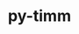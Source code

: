 ---
title: "py-timm"
layout: cache
categories: [package, develop]
meta: {"versions": ["0.9.7"], "compilers": ["apple-clang@=15.0.0", "gcc@=13.2.0"], "oss": ["ubuntu24.04", "ventura"], "platforms": ["darwin", "linux"], "targets": ["aarch64", "x86_64_v3"], "stacks": ["ml-darwin-aarch64-mps", "ml-linux-x86_64-cpu", "ml-linux-x86_64-cuda", "root"], "num_specs": 102, "num_specs_by_stack": {"ml-darwin-aarch64-mps": 34, "root": 102, "ml-linux-x86_64-cuda": 34, "ml-linux-x86_64-cpu": 34}}
spec_details: [{"hash": "yhs2bxhyeeqrm4a54qphuhfbjmsco5gi", "compiler": "apple-clang@=15.0.0", "versions": ["0.9.7"], "os": "ventura", "platform": "darwin", "target": "aarch64", "variants": ["build_system=python_pip"], "stacks": ["ml-darwin-aarch64-mps", "root"], "size": "-", "tarball": "https://binaries.spack.io/develop/build_cache/darwin-ventura-aarch64/apple-clang-15.0.0/py-timm-0.9.7/darwin-ventura-aarch64-apple-clang-15.0.0-py-timm-0.9.7-yhs2bxhyeeqrm4a54qphuhfbjmsco5gi.spack"}, {"hash": "3dwhnmqw3w4dxn4tm4ldcx5azjawty6f", "compiler": "apple-clang@=15.0.0", "versions": ["0.9.7"], "os": "ventura", "platform": "darwin", "target": "aarch64", "variants": ["build_system=python_pip"], "stacks": ["ml-darwin-aarch64-mps", "root"], "size": "-", "tarball": "https://binaries.spack.io/develop/build_cache/darwin-ventura-aarch64/apple-clang-15.0.0/py-timm-0.9.7/darwin-ventura-aarch64-apple-clang-15.0.0-py-timm-0.9.7-3dwhnmqw3w4dxn4tm4ldcx5azjawty6f.spack"}, {"hash": "tb2qosjiciruhiu6tn63njtivh6dw5t2", "compiler": "apple-clang@=15.0.0", "versions": ["0.9.7"], "os": "ventura", "platform": "darwin", "target": "aarch64", "variants": ["build_system=python_pip"], "stacks": ["ml-darwin-aarch64-mps", "root"], "size": "-", "tarball": "https://binaries.spack.io/develop/build_cache/darwin-ventura-aarch64/apple-clang-15.0.0/py-timm-0.9.7/darwin-ventura-aarch64-apple-clang-15.0.0-py-timm-0.9.7-tb2qosjiciruhiu6tn63njtivh6dw5t2.spack"}, {"hash": "ocs2dowcm56gvvimdr33pra2uwhazwdo", "compiler": "apple-clang@=15.0.0", "versions": ["0.9.7"], "os": "ventura", "platform": "darwin", "target": "aarch64", "variants": ["build_system=python_pip"], "stacks": ["ml-darwin-aarch64-mps", "root"], "size": "-", "tarball": "https://binaries.spack.io/develop/build_cache/darwin-ventura-aarch64/apple-clang-15.0.0/py-timm-0.9.7/darwin-ventura-aarch64-apple-clang-15.0.0-py-timm-0.9.7-ocs2dowcm56gvvimdr33pra2uwhazwdo.spack"}, {"hash": "mgwus7mdecxh7zek2ag62vxjqep73k6p", "compiler": "apple-clang@=15.0.0", "versions": ["0.9.7"], "os": "ventura", "platform": "darwin", "target": "aarch64", "variants": ["build_system=python_pip"], "stacks": ["ml-darwin-aarch64-mps", "root"], "size": "-", "tarball": "https://binaries.spack.io/develop/build_cache/darwin-ventura-aarch64/apple-clang-15.0.0/py-timm-0.9.7/darwin-ventura-aarch64-apple-clang-15.0.0-py-timm-0.9.7-mgwus7mdecxh7zek2ag62vxjqep73k6p.spack"}, {"hash": "4yts3ziyvaacpy2yra7cvg7rwh5hpfe6", "compiler": "apple-clang@=15.0.0", "versions": ["0.9.7"], "os": "ventura", "platform": "darwin", "target": "aarch64", "variants": ["build_system=python_pip"], "stacks": ["ml-darwin-aarch64-mps", "root"], "size": "-", "tarball": "https://binaries.spack.io/develop/build_cache/darwin-ventura-aarch64/apple-clang-15.0.0/py-timm-0.9.7/darwin-ventura-aarch64-apple-clang-15.0.0-py-timm-0.9.7-4yts3ziyvaacpy2yra7cvg7rwh5hpfe6.spack"}, {"hash": "pqdmdmniabpomngh2izyyaajtee5uqy4", "compiler": "apple-clang@=15.0.0", "versions": ["0.9.7"], "os": "ventura", "platform": "darwin", "target": "aarch64", "variants": ["build_system=python_pip"], "stacks": ["ml-darwin-aarch64-mps", "root"], "size": "-", "tarball": "https://binaries.spack.io/develop/build_cache/darwin-ventura-aarch64/apple-clang-15.0.0/py-timm-0.9.7/darwin-ventura-aarch64-apple-clang-15.0.0-py-timm-0.9.7-pqdmdmniabpomngh2izyyaajtee5uqy4.spack"}, {"hash": "2iqdyvnjkbnysowxfwcz5kzgtg5umleg", "compiler": "apple-clang@=15.0.0", "versions": ["0.9.7"], "os": "ventura", "platform": "darwin", "target": "aarch64", "variants": ["build_system=python_pip"], "stacks": ["ml-darwin-aarch64-mps", "root"], "size": "-", "tarball": "https://binaries.spack.io/develop/build_cache/darwin-ventura-aarch64/apple-clang-15.0.0/py-timm-0.9.7/darwin-ventura-aarch64-apple-clang-15.0.0-py-timm-0.9.7-2iqdyvnjkbnysowxfwcz5kzgtg5umleg.spack"}, {"hash": "3l76lebeswciyahq2b6mpr4lcruambwp", "compiler": "apple-clang@=15.0.0", "versions": ["0.9.7"], "os": "ventura", "platform": "darwin", "target": "aarch64", "variants": ["build_system=python_pip"], "stacks": ["ml-darwin-aarch64-mps", "root"], "size": "-", "tarball": "https://binaries.spack.io/develop/build_cache/darwin-ventura-aarch64/apple-clang-15.0.0/py-timm-0.9.7/darwin-ventura-aarch64-apple-clang-15.0.0-py-timm-0.9.7-3l76lebeswciyahq2b6mpr4lcruambwp.spack"}, {"hash": "rntvshm2p6bnzdxfyjjertgxe4f7at23", "compiler": "apple-clang@=15.0.0", "versions": ["0.9.7"], "os": "ventura", "platform": "darwin", "target": "aarch64", "variants": ["build_system=python_pip"], "stacks": ["ml-darwin-aarch64-mps", "root"], "size": "-", "tarball": "https://binaries.spack.io/develop/build_cache/darwin-ventura-aarch64/apple-clang-15.0.0/py-timm-0.9.7/darwin-ventura-aarch64-apple-clang-15.0.0-py-timm-0.9.7-rntvshm2p6bnzdxfyjjertgxe4f7at23.spack"}, {"hash": "xfxmul5m2f6u6qw3nupwzqvfbmvki3sq", "compiler": "apple-clang@=15.0.0", "versions": ["0.9.7"], "os": "ventura", "platform": "darwin", "target": "aarch64", "variants": ["build_system=python_pip"], "stacks": ["ml-darwin-aarch64-mps", "root"], "size": "-", "tarball": "https://binaries.spack.io/develop/build_cache/darwin-ventura-aarch64/apple-clang-15.0.0/py-timm-0.9.7/darwin-ventura-aarch64-apple-clang-15.0.0-py-timm-0.9.7-xfxmul5m2f6u6qw3nupwzqvfbmvki3sq.spack"}, {"hash": "m3sapqb67n5pvvhvypqu7d37cwh2uyyb", "compiler": "apple-clang@=15.0.0", "versions": ["0.9.7"], "os": "ventura", "platform": "darwin", "target": "aarch64", "variants": ["build_system=python_pip"], "stacks": ["ml-darwin-aarch64-mps", "root"], "size": "-", "tarball": "https://binaries.spack.io/develop/build_cache/darwin-ventura-aarch64/apple-clang-15.0.0/py-timm-0.9.7/darwin-ventura-aarch64-apple-clang-15.0.0-py-timm-0.9.7-m3sapqb67n5pvvhvypqu7d37cwh2uyyb.spack"}, {"hash": "g2g4mlqth6fq52roy5akw5dhysahf7lv", "compiler": "apple-clang@=15.0.0", "versions": ["0.9.7"], "os": "ventura", "platform": "darwin", "target": "aarch64", "variants": ["build_system=python_pip"], "stacks": ["ml-darwin-aarch64-mps", "root"], "size": "-", "tarball": "https://binaries.spack.io/develop/build_cache/darwin-ventura-aarch64/apple-clang-15.0.0/py-timm-0.9.7/darwin-ventura-aarch64-apple-clang-15.0.0-py-timm-0.9.7-g2g4mlqth6fq52roy5akw5dhysahf7lv.spack"}, {"hash": "unyatkahxf7hiq2oeolk4iqme5owjh7d", "compiler": "apple-clang@=15.0.0", "versions": ["0.9.7"], "os": "ventura", "platform": "darwin", "target": "aarch64", "variants": ["build_system=python_pip"], "stacks": ["ml-darwin-aarch64-mps", "root"], "size": "-", "tarball": "https://binaries.spack.io/develop/build_cache/darwin-ventura-aarch64/apple-clang-15.0.0/py-timm-0.9.7/darwin-ventura-aarch64-apple-clang-15.0.0-py-timm-0.9.7-unyatkahxf7hiq2oeolk4iqme5owjh7d.spack"}, {"hash": "mjkvhtmvvawq4b6vh7uxfprryig3gfoh", "compiler": "apple-clang@=15.0.0", "versions": ["0.9.7"], "os": "ventura", "platform": "darwin", "target": "aarch64", "variants": ["build_system=python_pip"], "stacks": ["ml-darwin-aarch64-mps", "root"], "size": "-", "tarball": "https://binaries.spack.io/develop/build_cache/darwin-ventura-aarch64/apple-clang-15.0.0/py-timm-0.9.7/darwin-ventura-aarch64-apple-clang-15.0.0-py-timm-0.9.7-mjkvhtmvvawq4b6vh7uxfprryig3gfoh.spack"}, {"hash": "xlkv57osrt3snxpujxr4z6snnmmfh66v", "compiler": "apple-clang@=15.0.0", "versions": ["0.9.7"], "os": "ventura", "platform": "darwin", "target": "aarch64", "variants": ["build_system=python_pip"], "stacks": ["ml-darwin-aarch64-mps", "root"], "size": "-", "tarball": "https://binaries.spack.io/develop/build_cache/darwin-ventura-aarch64/apple-clang-15.0.0/py-timm-0.9.7/darwin-ventura-aarch64-apple-clang-15.0.0-py-timm-0.9.7-xlkv57osrt3snxpujxr4z6snnmmfh66v.spack"}, {"hash": "rxkr3fx3bvjmtafx4f7kl77b75gmxlm7", "compiler": "apple-clang@=15.0.0", "versions": ["0.9.7"], "os": "ventura", "platform": "darwin", "target": "aarch64", "variants": ["build_system=python_pip"], "stacks": ["ml-darwin-aarch64-mps", "root"], "size": "-", "tarball": "https://binaries.spack.io/develop/build_cache/darwin-ventura-aarch64/apple-clang-15.0.0/py-timm-0.9.7/darwin-ventura-aarch64-apple-clang-15.0.0-py-timm-0.9.7-rxkr3fx3bvjmtafx4f7kl77b75gmxlm7.spack"}, {"hash": "nscknnsujqpfxu2tnzkt7nj553lheacd", "compiler": "apple-clang@=15.0.0", "versions": ["0.9.7"], "os": "ventura", "platform": "darwin", "target": "aarch64", "variants": ["build_system=python_pip"], "stacks": ["ml-darwin-aarch64-mps", "root"], "size": "-", "tarball": "https://binaries.spack.io/develop/build_cache/darwin-ventura-aarch64/apple-clang-15.0.0/py-timm-0.9.7/darwin-ventura-aarch64-apple-clang-15.0.0-py-timm-0.9.7-nscknnsujqpfxu2tnzkt7nj553lheacd.spack"}, {"hash": "6bfw4xfagpurf4utslrf5x7guf6a3zmk", "compiler": "apple-clang@=15.0.0", "versions": ["0.9.7"], "os": "ventura", "platform": "darwin", "target": "aarch64", "variants": ["build_system=python_pip"], "stacks": ["ml-darwin-aarch64-mps", "root"], "size": "-", "tarball": "https://binaries.spack.io/develop/build_cache/darwin-ventura-aarch64/apple-clang-15.0.0/py-timm-0.9.7/darwin-ventura-aarch64-apple-clang-15.0.0-py-timm-0.9.7-6bfw4xfagpurf4utslrf5x7guf6a3zmk.spack"}, {"hash": "cigqw7s5ppze6cs4p3vep6rz5w5lb7rp", "compiler": "apple-clang@=15.0.0", "versions": ["0.9.7"], "os": "ventura", "platform": "darwin", "target": "aarch64", "variants": ["build_system=python_pip"], "stacks": ["ml-darwin-aarch64-mps", "root"], "size": "-", "tarball": "https://binaries.spack.io/develop/build_cache/darwin-ventura-aarch64/apple-clang-15.0.0/py-timm-0.9.7/darwin-ventura-aarch64-apple-clang-15.0.0-py-timm-0.9.7-cigqw7s5ppze6cs4p3vep6rz5w5lb7rp.spack"}, {"hash": "hxnsuydxfyhqpj3tiba2xhxjyxevluen", "compiler": "apple-clang@=15.0.0", "versions": ["0.9.7"], "os": "ventura", "platform": "darwin", "target": "aarch64", "variants": ["build_system=python_pip"], "stacks": ["ml-darwin-aarch64-mps", "root"], "size": "-", "tarball": "https://binaries.spack.io/develop/build_cache/darwin-ventura-aarch64/apple-clang-15.0.0/py-timm-0.9.7/darwin-ventura-aarch64-apple-clang-15.0.0-py-timm-0.9.7-hxnsuydxfyhqpj3tiba2xhxjyxevluen.spack"}, {"hash": "zrcpadhpypjmrepjiwzeejbyrutttpdl", "compiler": "apple-clang@=15.0.0", "versions": ["0.9.7"], "os": "ventura", "platform": "darwin", "target": "aarch64", "variants": ["build_system=python_pip"], "stacks": ["ml-darwin-aarch64-mps", "root"], "size": "-", "tarball": "https://binaries.spack.io/develop/build_cache/darwin-ventura-aarch64/apple-clang-15.0.0/py-timm-0.9.7/darwin-ventura-aarch64-apple-clang-15.0.0-py-timm-0.9.7-zrcpadhpypjmrepjiwzeejbyrutttpdl.spack"}, {"hash": "fpbwqdtzwcyf3jdjajjqqflhq4asgs7y", "compiler": "apple-clang@=15.0.0", "versions": ["0.9.7"], "os": "ventura", "platform": "darwin", "target": "aarch64", "variants": ["build_system=python_pip"], "stacks": ["ml-darwin-aarch64-mps", "root"], "size": "-", "tarball": "https://binaries.spack.io/develop/build_cache/darwin-ventura-aarch64/apple-clang-15.0.0/py-timm-0.9.7/darwin-ventura-aarch64-apple-clang-15.0.0-py-timm-0.9.7-fpbwqdtzwcyf3jdjajjqqflhq4asgs7y.spack"}, {"hash": "pmjti5iijfaaaolmjhbz7yzvle26qt5h", "compiler": "apple-clang@=15.0.0", "versions": ["0.9.7"], "os": "ventura", "platform": "darwin", "target": "aarch64", "variants": ["build_system=python_pip"], "stacks": ["ml-darwin-aarch64-mps", "root"], "size": "-", "tarball": "https://binaries.spack.io/develop/build_cache/darwin-ventura-aarch64/apple-clang-15.0.0/py-timm-0.9.7/darwin-ventura-aarch64-apple-clang-15.0.0-py-timm-0.9.7-pmjti5iijfaaaolmjhbz7yzvle26qt5h.spack"}, {"hash": "dgb6ebjrqf4dheycom3fdm2zzfur7twb", "compiler": "apple-clang@=15.0.0", "versions": ["0.9.7"], "os": "ventura", "platform": "darwin", "target": "aarch64", "variants": ["build_system=python_pip"], "stacks": ["ml-darwin-aarch64-mps", "root"], "size": "-", "tarball": "https://binaries.spack.io/develop/build_cache/darwin-ventura-aarch64/apple-clang-15.0.0/py-timm-0.9.7/darwin-ventura-aarch64-apple-clang-15.0.0-py-timm-0.9.7-dgb6ebjrqf4dheycom3fdm2zzfur7twb.spack"}, {"hash": "oeooswn6v6m4py4cejj2n2s273ewwpfu", "compiler": "apple-clang@=15.0.0", "versions": ["0.9.7"], "os": "ventura", "platform": "darwin", "target": "aarch64", "variants": ["build_system=python_pip"], "stacks": ["ml-darwin-aarch64-mps", "root"], "size": "-", "tarball": "https://binaries.spack.io/develop/build_cache/darwin-ventura-aarch64/apple-clang-15.0.0/py-timm-0.9.7/darwin-ventura-aarch64-apple-clang-15.0.0-py-timm-0.9.7-oeooswn6v6m4py4cejj2n2s273ewwpfu.spack"}, {"hash": "q3j5s36akcv7ed5l637cvif2aotsu35v", "compiler": "apple-clang@=15.0.0", "versions": ["0.9.7"], "os": "ventura", "platform": "darwin", "target": "aarch64", "variants": ["build_system=python_pip"], "stacks": ["ml-darwin-aarch64-mps", "root"], "size": "-", "tarball": "https://binaries.spack.io/develop/build_cache/darwin-ventura-aarch64/apple-clang-15.0.0/py-timm-0.9.7/darwin-ventura-aarch64-apple-clang-15.0.0-py-timm-0.9.7-q3j5s36akcv7ed5l637cvif2aotsu35v.spack"}, {"hash": "6ugpaszw4gu7yghonb64fftkv2vg7lvo", "compiler": "apple-clang@=15.0.0", "versions": ["0.9.7"], "os": "ventura", "platform": "darwin", "target": "aarch64", "variants": ["build_system=python_pip"], "stacks": ["ml-darwin-aarch64-mps", "root"], "size": "-", "tarball": "https://binaries.spack.io/develop/build_cache/darwin-ventura-aarch64/apple-clang-15.0.0/py-timm-0.9.7/darwin-ventura-aarch64-apple-clang-15.0.0-py-timm-0.9.7-6ugpaszw4gu7yghonb64fftkv2vg7lvo.spack"}, {"hash": "lxc5xubcrk3owqmwkgngb3tk75byvw54", "compiler": "apple-clang@=15.0.0", "versions": ["0.9.7"], "os": "ventura", "platform": "darwin", "target": "aarch64", "variants": ["build_system=python_pip"], "stacks": ["ml-darwin-aarch64-mps", "root"], "size": "-", "tarball": "https://binaries.spack.io/develop/build_cache/darwin-ventura-aarch64/apple-clang-15.0.0/py-timm-0.9.7/darwin-ventura-aarch64-apple-clang-15.0.0-py-timm-0.9.7-lxc5xubcrk3owqmwkgngb3tk75byvw54.spack"}, {"hash": "uc6riucime4wlkgeu4pbryrekmi466g4", "compiler": "apple-clang@=15.0.0", "versions": ["0.9.7"], "os": "ventura", "platform": "darwin", "target": "aarch64", "variants": ["build_system=python_pip"], "stacks": ["ml-darwin-aarch64-mps", "root"], "size": "-", "tarball": "https://binaries.spack.io/develop/build_cache/darwin-ventura-aarch64/apple-clang-15.0.0/py-timm-0.9.7/darwin-ventura-aarch64-apple-clang-15.0.0-py-timm-0.9.7-uc6riucime4wlkgeu4pbryrekmi466g4.spack"}, {"hash": "gfvz36abtsjyzbrysgtxeck5eigsa65p", "compiler": "apple-clang@=15.0.0", "versions": ["0.9.7"], "os": "ventura", "platform": "darwin", "target": "aarch64", "variants": ["build_system=python_pip"], "stacks": ["ml-darwin-aarch64-mps", "root"], "size": "-", "tarball": "https://binaries.spack.io/develop/build_cache/darwin-ventura-aarch64/apple-clang-15.0.0/py-timm-0.9.7/darwin-ventura-aarch64-apple-clang-15.0.0-py-timm-0.9.7-gfvz36abtsjyzbrysgtxeck5eigsa65p.spack"}, {"hash": "iwhppcfbxn7zb3kwwcdetjgvjggdd6nm", "compiler": "apple-clang@=15.0.0", "versions": ["0.9.7"], "os": "ventura", "platform": "darwin", "target": "aarch64", "variants": ["build_system=python_pip"], "stacks": ["ml-darwin-aarch64-mps", "root"], "size": "-", "tarball": "https://binaries.spack.io/develop/build_cache/darwin-ventura-aarch64/apple-clang-15.0.0/py-timm-0.9.7/darwin-ventura-aarch64-apple-clang-15.0.0-py-timm-0.9.7-iwhppcfbxn7zb3kwwcdetjgvjggdd6nm.spack"}, {"hash": "gdb75j7tifgcznnkkcslpcubqub37lrf", "compiler": "apple-clang@=15.0.0", "versions": ["0.9.7"], "os": "ventura", "platform": "darwin", "target": "aarch64", "variants": ["build_system=python_pip"], "stacks": ["ml-darwin-aarch64-mps", "root"], "size": "-", "tarball": "https://binaries.spack.io/develop/build_cache/darwin-ventura-aarch64/apple-clang-15.0.0/py-timm-0.9.7/darwin-ventura-aarch64-apple-clang-15.0.0-py-timm-0.9.7-gdb75j7tifgcznnkkcslpcubqub37lrf.spack"}, {"hash": "g7a6nohn3on3sulo3u7omnnwmdvvysm2", "compiler": "apple-clang@=15.0.0", "versions": ["0.9.7"], "os": "ventura", "platform": "darwin", "target": "aarch64", "variants": ["build_system=python_pip"], "stacks": ["ml-darwin-aarch64-mps", "root"], "size": "-", "tarball": "https://binaries.spack.io/develop/build_cache/darwin-ventura-aarch64/apple-clang-15.0.0/py-timm-0.9.7/darwin-ventura-aarch64-apple-clang-15.0.0-py-timm-0.9.7-g7a6nohn3on3sulo3u7omnnwmdvvysm2.spack"}, {"hash": "jav73e47bfvqkx5bp454xuhd5m6vebsj", "compiler": "gcc@=13.2.0", "versions": ["0.9.7"], "os": "ubuntu24.04", "platform": "linux", "target": "x86_64_v3", "variants": ["build_system=python_pip"], "stacks": ["ml-linux-x86_64-cuda", "root"], "size": "-", "tarball": "https://binaries.spack.io/develop/build_cache/linux-ubuntu24.04-x86_64_v3/gcc-13.2.0/py-timm-0.9.7/linux-ubuntu24.04-x86_64_v3-gcc-13.2.0-py-timm-0.9.7-jav73e47bfvqkx5bp454xuhd5m6vebsj.spack"}, {"hash": "hledct43cg3oyojw44bzmigva6vdk4qe", "compiler": "gcc@=13.2.0", "versions": ["0.9.7"], "os": "ubuntu24.04", "platform": "linux", "target": "x86_64_v3", "variants": ["build_system=python_pip"], "stacks": ["ml-linux-x86_64-cuda", "root"], "size": "-", "tarball": "https://binaries.spack.io/develop/build_cache/linux-ubuntu24.04-x86_64_v3/gcc-13.2.0/py-timm-0.9.7/linux-ubuntu24.04-x86_64_v3-gcc-13.2.0-py-timm-0.9.7-hledct43cg3oyojw44bzmigva6vdk4qe.spack"}, {"hash": "afp3glimixpo2hoguxi3z5wmw3ftqxq2", "compiler": "gcc@=13.2.0", "versions": ["0.9.7"], "os": "ubuntu24.04", "platform": "linux", "target": "x86_64_v3", "variants": ["build_system=python_pip"], "stacks": ["ml-linux-x86_64-cuda", "root"], "size": "-", "tarball": "https://binaries.spack.io/develop/build_cache/linux-ubuntu24.04-x86_64_v3/gcc-13.2.0/py-timm-0.9.7/linux-ubuntu24.04-x86_64_v3-gcc-13.2.0-py-timm-0.9.7-afp3glimixpo2hoguxi3z5wmw3ftqxq2.spack"}, {"hash": "telk47lc6234ap2kuinvira6ud4f6cbp", "compiler": "gcc@=13.2.0", "versions": ["0.9.7"], "os": "ubuntu24.04", "platform": "linux", "target": "x86_64_v3", "variants": ["build_system=python_pip"], "stacks": ["ml-linux-x86_64-cuda", "root"], "size": "-", "tarball": "https://binaries.spack.io/develop/build_cache/linux-ubuntu24.04-x86_64_v3/gcc-13.2.0/py-timm-0.9.7/linux-ubuntu24.04-x86_64_v3-gcc-13.2.0-py-timm-0.9.7-telk47lc6234ap2kuinvira6ud4f6cbp.spack"}, {"hash": "hfvyo5tdojpizuw5gzq2dklmvootnnll", "compiler": "gcc@=13.2.0", "versions": ["0.9.7"], "os": "ubuntu24.04", "platform": "linux", "target": "x86_64_v3", "variants": ["build_system=python_pip"], "stacks": ["ml-linux-x86_64-cuda", "root"], "size": "-", "tarball": "https://binaries.spack.io/develop/build_cache/linux-ubuntu24.04-x86_64_v3/gcc-13.2.0/py-timm-0.9.7/linux-ubuntu24.04-x86_64_v3-gcc-13.2.0-py-timm-0.9.7-hfvyo5tdojpizuw5gzq2dklmvootnnll.spack"}, {"hash": "sqm2fiywtctum5kx2h52ivlrhqw4rfei", "compiler": "gcc@=13.2.0", "versions": ["0.9.7"], "os": "ubuntu24.04", "platform": "linux", "target": "x86_64_v3", "variants": ["build_system=python_pip"], "stacks": ["ml-linux-x86_64-cuda", "root"], "size": "-", "tarball": "https://binaries.spack.io/develop/build_cache/linux-ubuntu24.04-x86_64_v3/gcc-13.2.0/py-timm-0.9.7/linux-ubuntu24.04-x86_64_v3-gcc-13.2.0-py-timm-0.9.7-sqm2fiywtctum5kx2h52ivlrhqw4rfei.spack"}, {"hash": "w7hd6i5blw6dfzebrexwzg5jzjq5ilen", "compiler": "gcc@=13.2.0", "versions": ["0.9.7"], "os": "ubuntu24.04", "platform": "linux", "target": "x86_64_v3", "variants": ["build_system=python_pip"], "stacks": ["ml-linux-x86_64-cpu", "root"], "size": "-", "tarball": "https://binaries.spack.io/develop/build_cache/linux-ubuntu24.04-x86_64_v3/gcc-13.2.0/py-timm-0.9.7/linux-ubuntu24.04-x86_64_v3-gcc-13.2.0-py-timm-0.9.7-w7hd6i5blw6dfzebrexwzg5jzjq5ilen.spack"}, {"hash": "nh22b7mbcjqwpseakna4bughlr3b4q4s", "compiler": "gcc@=13.2.0", "versions": ["0.9.7"], "os": "ubuntu24.04", "platform": "linux", "target": "x86_64_v3", "variants": ["build_system=python_pip"], "stacks": ["ml-linux-x86_64-cpu", "root"], "size": "-", "tarball": "https://binaries.spack.io/develop/build_cache/linux-ubuntu24.04-x86_64_v3/gcc-13.2.0/py-timm-0.9.7/linux-ubuntu24.04-x86_64_v3-gcc-13.2.0-py-timm-0.9.7-nh22b7mbcjqwpseakna4bughlr3b4q4s.spack"}, {"hash": "lfwf42fm4smjyndj2ysgrskyknzciowf", "compiler": "gcc@=13.2.0", "versions": ["0.9.7"], "os": "ubuntu24.04", "platform": "linux", "target": "x86_64_v3", "variants": ["build_system=python_pip"], "stacks": ["ml-linux-x86_64-cpu", "root"], "size": "-", "tarball": "https://binaries.spack.io/develop/build_cache/linux-ubuntu24.04-x86_64_v3/gcc-13.2.0/py-timm-0.9.7/linux-ubuntu24.04-x86_64_v3-gcc-13.2.0-py-timm-0.9.7-lfwf42fm4smjyndj2ysgrskyknzciowf.spack"}, {"hash": "bhu6a2z65ibci5a6izf7qfaq6jbqzj32", "compiler": "gcc@=13.2.0", "versions": ["0.9.7"], "os": "ubuntu24.04", "platform": "linux", "target": "x86_64_v3", "variants": ["build_system=python_pip"], "stacks": ["ml-linux-x86_64-cuda", "root"], "size": "-", "tarball": "https://binaries.spack.io/develop/build_cache/linux-ubuntu24.04-x86_64_v3/gcc-13.2.0/py-timm-0.9.7/linux-ubuntu24.04-x86_64_v3-gcc-13.2.0-py-timm-0.9.7-bhu6a2z65ibci5a6izf7qfaq6jbqzj32.spack"}, {"hash": "6uu7lkzizmx2hwupygqlxblpljsnbw4y", "compiler": "gcc@=13.2.0", "versions": ["0.9.7"], "os": "ubuntu24.04", "platform": "linux", "target": "x86_64_v3", "variants": ["build_system=python_pip"], "stacks": ["ml-linux-x86_64-cpu", "root"], "size": "-", "tarball": "https://binaries.spack.io/develop/build_cache/linux-ubuntu24.04-x86_64_v3/gcc-13.2.0/py-timm-0.9.7/linux-ubuntu24.04-x86_64_v3-gcc-13.2.0-py-timm-0.9.7-6uu7lkzizmx2hwupygqlxblpljsnbw4y.spack"}, {"hash": "njiruvrzdn27snbqa5qt5hclaa2ulfho", "compiler": "gcc@=13.2.0", "versions": ["0.9.7"], "os": "ubuntu24.04", "platform": "linux", "target": "x86_64_v3", "variants": ["build_system=python_pip"], "stacks": ["ml-linux-x86_64-cuda", "root"], "size": "-", "tarball": "https://binaries.spack.io/develop/build_cache/linux-ubuntu24.04-x86_64_v3/gcc-13.2.0/py-timm-0.9.7/linux-ubuntu24.04-x86_64_v3-gcc-13.2.0-py-timm-0.9.7-njiruvrzdn27snbqa5qt5hclaa2ulfho.spack"}, {"hash": "sjikz3p6fnftictay4ktoflvbwwqcb7w", "compiler": "gcc@=13.2.0", "versions": ["0.9.7"], "os": "ubuntu24.04", "platform": "linux", "target": "x86_64_v3", "variants": ["build_system=python_pip"], "stacks": ["ml-linux-x86_64-cpu", "root"], "size": "-", "tarball": "https://binaries.spack.io/develop/build_cache/linux-ubuntu24.04-x86_64_v3/gcc-13.2.0/py-timm-0.9.7/linux-ubuntu24.04-x86_64_v3-gcc-13.2.0-py-timm-0.9.7-sjikz3p6fnftictay4ktoflvbwwqcb7w.spack"}, {"hash": "vstkqcyij25ga2sn6pw2lv7igrvarcfl", "compiler": "gcc@=13.2.0", "versions": ["0.9.7"], "os": "ubuntu24.04", "platform": "linux", "target": "x86_64_v3", "variants": ["build_system=python_pip"], "stacks": ["ml-linux-x86_64-cpu", "root"], "size": "-", "tarball": "https://binaries.spack.io/develop/build_cache/linux-ubuntu24.04-x86_64_v3/gcc-13.2.0/py-timm-0.9.7/linux-ubuntu24.04-x86_64_v3-gcc-13.2.0-py-timm-0.9.7-vstkqcyij25ga2sn6pw2lv7igrvarcfl.spack"}, {"hash": "b2ct7d52yvqmflunyao2v7yers6qgz2t", "compiler": "gcc@=13.2.0", "versions": ["0.9.7"], "os": "ubuntu24.04", "platform": "linux", "target": "x86_64_v3", "variants": ["build_system=python_pip"], "stacks": ["ml-linux-x86_64-cuda", "root"], "size": "-", "tarball": "https://binaries.spack.io/develop/build_cache/linux-ubuntu24.04-x86_64_v3/gcc-13.2.0/py-timm-0.9.7/linux-ubuntu24.04-x86_64_v3-gcc-13.2.0-py-timm-0.9.7-b2ct7d52yvqmflunyao2v7yers6qgz2t.spack"}, {"hash": "feh34vbpty7kqsp7jumyz7r4pn35z4oj", "compiler": "gcc@=13.2.0", "versions": ["0.9.7"], "os": "ubuntu24.04", "platform": "linux", "target": "x86_64_v3", "variants": ["build_system=python_pip"], "stacks": ["ml-linux-x86_64-cuda", "root"], "size": "-", "tarball": "https://binaries.spack.io/develop/build_cache/linux-ubuntu24.04-x86_64_v3/gcc-13.2.0/py-timm-0.9.7/linux-ubuntu24.04-x86_64_v3-gcc-13.2.0-py-timm-0.9.7-feh34vbpty7kqsp7jumyz7r4pn35z4oj.spack"}, {"hash": "d45yi65p5dxiemsbafz5flaqifp36dgf", "compiler": "gcc@=13.2.0", "versions": ["0.9.7"], "os": "ubuntu24.04", "platform": "linux", "target": "x86_64_v3", "variants": ["build_system=python_pip"], "stacks": ["ml-linux-x86_64-cuda", "root"], "size": "-", "tarball": "https://binaries.spack.io/develop/build_cache/linux-ubuntu24.04-x86_64_v3/gcc-13.2.0/py-timm-0.9.7/linux-ubuntu24.04-x86_64_v3-gcc-13.2.0-py-timm-0.9.7-d45yi65p5dxiemsbafz5flaqifp36dgf.spack"}, {"hash": "ffdtdbb6p5rniogkj3yv6l36s46ypcb3", "compiler": "gcc@=13.2.0", "versions": ["0.9.7"], "os": "ubuntu24.04", "platform": "linux", "target": "x86_64_v3", "variants": ["build_system=python_pip"], "stacks": ["ml-linux-x86_64-cuda", "root"], "size": "-", "tarball": "https://binaries.spack.io/develop/build_cache/linux-ubuntu24.04-x86_64_v3/gcc-13.2.0/py-timm-0.9.7/linux-ubuntu24.04-x86_64_v3-gcc-13.2.0-py-timm-0.9.7-ffdtdbb6p5rniogkj3yv6l36s46ypcb3.spack"}, {"hash": "lh6chcjvjet767yqflepnldu3kxk553s", "compiler": "gcc@=13.2.0", "versions": ["0.9.7"], "os": "ubuntu24.04", "platform": "linux", "target": "x86_64_v3", "variants": ["build_system=python_pip"], "stacks": ["ml-linux-x86_64-cpu", "root"], "size": "-", "tarball": "https://binaries.spack.io/develop/build_cache/linux-ubuntu24.04-x86_64_v3/gcc-13.2.0/py-timm-0.9.7/linux-ubuntu24.04-x86_64_v3-gcc-13.2.0-py-timm-0.9.7-lh6chcjvjet767yqflepnldu3kxk553s.spack"}, {"hash": "ptrcpjh4d57waozc6egm3v6jkshnlvz4", "compiler": "gcc@=13.2.0", "versions": ["0.9.7"], "os": "ubuntu24.04", "platform": "linux", "target": "x86_64_v3", "variants": ["build_system=python_pip"], "stacks": ["ml-linux-x86_64-cuda", "root"], "size": "-", "tarball": "https://binaries.spack.io/develop/build_cache/linux-ubuntu24.04-x86_64_v3/gcc-13.2.0/py-timm-0.9.7/linux-ubuntu24.04-x86_64_v3-gcc-13.2.0-py-timm-0.9.7-ptrcpjh4d57waozc6egm3v6jkshnlvz4.spack"}, {"hash": "5eg2d6vpdgt6uvjlwy2aftxf6b2voebn", "compiler": "gcc@=13.2.0", "versions": ["0.9.7"], "os": "ubuntu24.04", "platform": "linux", "target": "x86_64_v3", "variants": ["build_system=python_pip"], "stacks": ["ml-linux-x86_64-cpu", "root"], "size": "-", "tarball": "https://binaries.spack.io/develop/build_cache/linux-ubuntu24.04-x86_64_v3/gcc-13.2.0/py-timm-0.9.7/linux-ubuntu24.04-x86_64_v3-gcc-13.2.0-py-timm-0.9.7-5eg2d6vpdgt6uvjlwy2aftxf6b2voebn.spack"}, {"hash": "snj5qoji7dk4nys4m6r75abu3egxmnia", "compiler": "gcc@=13.2.0", "versions": ["0.9.7"], "os": "ubuntu24.04", "platform": "linux", "target": "x86_64_v3", "variants": ["build_system=python_pip"], "stacks": ["ml-linux-x86_64-cpu", "root"], "size": "-", "tarball": "https://binaries.spack.io/develop/build_cache/linux-ubuntu24.04-x86_64_v3/gcc-13.2.0/py-timm-0.9.7/linux-ubuntu24.04-x86_64_v3-gcc-13.2.0-py-timm-0.9.7-snj5qoji7dk4nys4m6r75abu3egxmnia.spack"}, {"hash": "yxwiyuo54ubs6z7b2f63cjjzlied5vh3", "compiler": "gcc@=13.2.0", "versions": ["0.9.7"], "os": "ubuntu24.04", "platform": "linux", "target": "x86_64_v3", "variants": ["build_system=python_pip"], "stacks": ["ml-linux-x86_64-cpu", "root"], "size": "-", "tarball": "https://binaries.spack.io/develop/build_cache/linux-ubuntu24.04-x86_64_v3/gcc-13.2.0/py-timm-0.9.7/linux-ubuntu24.04-x86_64_v3-gcc-13.2.0-py-timm-0.9.7-yxwiyuo54ubs6z7b2f63cjjzlied5vh3.spack"}, {"hash": "yyismp73pxtyd3apwyatrmprugr7tglk", "compiler": "gcc@=13.2.0", "versions": ["0.9.7"], "os": "ubuntu24.04", "platform": "linux", "target": "x86_64_v3", "variants": ["build_system=python_pip"], "stacks": ["ml-linux-x86_64-cpu", "root"], "size": "-", "tarball": "https://binaries.spack.io/develop/build_cache/linux-ubuntu24.04-x86_64_v3/gcc-13.2.0/py-timm-0.9.7/linux-ubuntu24.04-x86_64_v3-gcc-13.2.0-py-timm-0.9.7-yyismp73pxtyd3apwyatrmprugr7tglk.spack"}, {"hash": "jnmn2wcsknpwhng46jda6jj46552qjx4", "compiler": "gcc@=13.2.0", "versions": ["0.9.7"], "os": "ubuntu24.04", "platform": "linux", "target": "x86_64_v3", "variants": ["build_system=python_pip"], "stacks": ["ml-linux-x86_64-cpu", "root"], "size": "-", "tarball": "https://binaries.spack.io/develop/build_cache/linux-ubuntu24.04-x86_64_v3/gcc-13.2.0/py-timm-0.9.7/linux-ubuntu24.04-x86_64_v3-gcc-13.2.0-py-timm-0.9.7-jnmn2wcsknpwhng46jda6jj46552qjx4.spack"}, {"hash": "esdp764us6klm2ntuda6wyllyh65oumi", "compiler": "gcc@=13.2.0", "versions": ["0.9.7"], "os": "ubuntu24.04", "platform": "linux", "target": "x86_64_v3", "variants": ["build_system=python_pip"], "stacks": ["ml-linux-x86_64-cpu", "root"], "size": "-", "tarball": "https://binaries.spack.io/develop/build_cache/linux-ubuntu24.04-x86_64_v3/gcc-13.2.0/py-timm-0.9.7/linux-ubuntu24.04-x86_64_v3-gcc-13.2.0-py-timm-0.9.7-esdp764us6klm2ntuda6wyllyh65oumi.spack"}, {"hash": "ojoqeq6dqk5f3aoj42johjgk5o7i5gzf", "compiler": "gcc@=13.2.0", "versions": ["0.9.7"], "os": "ubuntu24.04", "platform": "linux", "target": "x86_64_v3", "variants": ["build_system=python_pip"], "stacks": ["ml-linux-x86_64-cpu", "root"], "size": "-", "tarball": "https://binaries.spack.io/develop/build_cache/linux-ubuntu24.04-x86_64_v3/gcc-13.2.0/py-timm-0.9.7/linux-ubuntu24.04-x86_64_v3-gcc-13.2.0-py-timm-0.9.7-ojoqeq6dqk5f3aoj42johjgk5o7i5gzf.spack"}, {"hash": "ys75r62l77nl5uhcmccqbihgcwuju4re", "compiler": "gcc@=13.2.0", "versions": ["0.9.7"], "os": "ubuntu24.04", "platform": "linux", "target": "x86_64_v3", "variants": ["build_system=python_pip"], "stacks": ["ml-linux-x86_64-cpu", "root"], "size": "-", "tarball": "https://binaries.spack.io/develop/build_cache/linux-ubuntu24.04-x86_64_v3/gcc-13.2.0/py-timm-0.9.7/linux-ubuntu24.04-x86_64_v3-gcc-13.2.0-py-timm-0.9.7-ys75r62l77nl5uhcmccqbihgcwuju4re.spack"}, {"hash": "qxehluuh225q672xb2ubaylbb5cenjmi", "compiler": "gcc@=13.2.0", "versions": ["0.9.7"], "os": "ubuntu24.04", "platform": "linux", "target": "x86_64_v3", "variants": ["build_system=python_pip"], "stacks": ["ml-linux-x86_64-cuda", "root"], "size": "-", "tarball": "https://binaries.spack.io/develop/build_cache/linux-ubuntu24.04-x86_64_v3/gcc-13.2.0/py-timm-0.9.7/linux-ubuntu24.04-x86_64_v3-gcc-13.2.0-py-timm-0.9.7-qxehluuh225q672xb2ubaylbb5cenjmi.spack"}, {"hash": "eudi4f23f5xminykiq6zj3imis3jfdqx", "compiler": "gcc@=13.2.0", "versions": ["0.9.7"], "os": "ubuntu24.04", "platform": "linux", "target": "x86_64_v3", "variants": ["build_system=python_pip"], "stacks": ["ml-linux-x86_64-cuda", "root"], "size": "-", "tarball": "https://binaries.spack.io/develop/build_cache/linux-ubuntu24.04-x86_64_v3/gcc-13.2.0/py-timm-0.9.7/linux-ubuntu24.04-x86_64_v3-gcc-13.2.0-py-timm-0.9.7-eudi4f23f5xminykiq6zj3imis3jfdqx.spack"}, {"hash": "ywjspon22hnyx7z6r7jdykbdtawd5n7d", "compiler": "gcc@=13.2.0", "versions": ["0.9.7"], "os": "ubuntu24.04", "platform": "linux", "target": "x86_64_v3", "variants": ["build_system=python_pip"], "stacks": ["ml-linux-x86_64-cpu", "root"], "size": "-", "tarball": "https://binaries.spack.io/develop/build_cache/linux-ubuntu24.04-x86_64_v3/gcc-13.2.0/py-timm-0.9.7/linux-ubuntu24.04-x86_64_v3-gcc-13.2.0-py-timm-0.9.7-ywjspon22hnyx7z6r7jdykbdtawd5n7d.spack"}, {"hash": "7ajhwmek6ncjzgxyclup5eamw5kha3bm", "compiler": "gcc@=13.2.0", "versions": ["0.9.7"], "os": "ubuntu24.04", "platform": "linux", "target": "x86_64_v3", "variants": ["build_system=python_pip"], "stacks": ["ml-linux-x86_64-cpu", "root"], "size": "-", "tarball": "https://binaries.spack.io/develop/build_cache/linux-ubuntu24.04-x86_64_v3/gcc-13.2.0/py-timm-0.9.7/linux-ubuntu24.04-x86_64_v3-gcc-13.2.0-py-timm-0.9.7-7ajhwmek6ncjzgxyclup5eamw5kha3bm.spack"}, {"hash": "genpnajl3braef45mlc6u72cfvwvxgyu", "compiler": "gcc@=13.2.0", "versions": ["0.9.7"], "os": "ubuntu24.04", "platform": "linux", "target": "x86_64_v3", "variants": ["build_system=python_pip"], "stacks": ["ml-linux-x86_64-cpu", "root"], "size": "-", "tarball": "https://binaries.spack.io/develop/build_cache/linux-ubuntu24.04-x86_64_v3/gcc-13.2.0/py-timm-0.9.7/linux-ubuntu24.04-x86_64_v3-gcc-13.2.0-py-timm-0.9.7-genpnajl3braef45mlc6u72cfvwvxgyu.spack"}, {"hash": "a66oxrf6ua3ofwd7k7oe4uzt7cquweov", "compiler": "gcc@=13.2.0", "versions": ["0.9.7"], "os": "ubuntu24.04", "platform": "linux", "target": "x86_64_v3", "variants": ["build_system=python_pip"], "stacks": ["ml-linux-x86_64-cuda", "root"], "size": "-", "tarball": "https://binaries.spack.io/develop/build_cache/linux-ubuntu24.04-x86_64_v3/gcc-13.2.0/py-timm-0.9.7/linux-ubuntu24.04-x86_64_v3-gcc-13.2.0-py-timm-0.9.7-a66oxrf6ua3ofwd7k7oe4uzt7cquweov.spack"}, {"hash": "7gxb23oiqmromixnjr3mutxprg3nmyey", "compiler": "gcc@=13.2.0", "versions": ["0.9.7"], "os": "ubuntu24.04", "platform": "linux", "target": "x86_64_v3", "variants": ["build_system=python_pip"], "stacks": ["ml-linux-x86_64-cuda", "root"], "size": "-", "tarball": "https://binaries.spack.io/develop/build_cache/linux-ubuntu24.04-x86_64_v3/gcc-13.2.0/py-timm-0.9.7/linux-ubuntu24.04-x86_64_v3-gcc-13.2.0-py-timm-0.9.7-7gxb23oiqmromixnjr3mutxprg3nmyey.spack"}, {"hash": "b6fdybhn4o3uzplbsg5cvdyljkri6fdl", "compiler": "gcc@=13.2.0", "versions": ["0.9.7"], "os": "ubuntu24.04", "platform": "linux", "target": "x86_64_v3", "variants": ["build_system=python_pip"], "stacks": ["ml-linux-x86_64-cuda", "root"], "size": "-", "tarball": "https://binaries.spack.io/develop/build_cache/linux-ubuntu24.04-x86_64_v3/gcc-13.2.0/py-timm-0.9.7/linux-ubuntu24.04-x86_64_v3-gcc-13.2.0-py-timm-0.9.7-b6fdybhn4o3uzplbsg5cvdyljkri6fdl.spack"}, {"hash": "o5htchuezm2sg3btjs3hprqrmec3h7yn", "compiler": "gcc@=13.2.0", "versions": ["0.9.7"], "os": "ubuntu24.04", "platform": "linux", "target": "x86_64_v3", "variants": ["build_system=python_pip"], "stacks": ["ml-linux-x86_64-cuda", "root"], "size": "-", "tarball": "https://binaries.spack.io/develop/build_cache/linux-ubuntu24.04-x86_64_v3/gcc-13.2.0/py-timm-0.9.7/linux-ubuntu24.04-x86_64_v3-gcc-13.2.0-py-timm-0.9.7-o5htchuezm2sg3btjs3hprqrmec3h7yn.spack"}, {"hash": "6tfcmfzu736srf6n3kfa4lc3tqbct4ie", "compiler": "gcc@=13.2.0", "versions": ["0.9.7"], "os": "ubuntu24.04", "platform": "linux", "target": "x86_64_v3", "variants": ["build_system=python_pip"], "stacks": ["ml-linux-x86_64-cpu", "root"], "size": "-", "tarball": "https://binaries.spack.io/develop/build_cache/linux-ubuntu24.04-x86_64_v3/gcc-13.2.0/py-timm-0.9.7/linux-ubuntu24.04-x86_64_v3-gcc-13.2.0-py-timm-0.9.7-6tfcmfzu736srf6n3kfa4lc3tqbct4ie.spack"}, {"hash": "ctww3vbrmj6gqt5kldchoqjgwu7kfgvh", "compiler": "gcc@=13.2.0", "versions": ["0.9.7"], "os": "ubuntu24.04", "platform": "linux", "target": "x86_64_v3", "variants": ["build_system=python_pip"], "stacks": ["ml-linux-x86_64-cpu", "root"], "size": "-", "tarball": "https://binaries.spack.io/develop/build_cache/linux-ubuntu24.04-x86_64_v3/gcc-13.2.0/py-timm-0.9.7/linux-ubuntu24.04-x86_64_v3-gcc-13.2.0-py-timm-0.9.7-ctww3vbrmj6gqt5kldchoqjgwu7kfgvh.spack"}, {"hash": "h5qt4sbusi5ytaeua5thj5fypsey2frm", "compiler": "gcc@=13.2.0", "versions": ["0.9.7"], "os": "ubuntu24.04", "platform": "linux", "target": "x86_64_v3", "variants": ["build_system=python_pip"], "stacks": ["ml-linux-x86_64-cpu", "root"], "size": "-", "tarball": "https://binaries.spack.io/develop/build_cache/linux-ubuntu24.04-x86_64_v3/gcc-13.2.0/py-timm-0.9.7/linux-ubuntu24.04-x86_64_v3-gcc-13.2.0-py-timm-0.9.7-h5qt4sbusi5ytaeua5thj5fypsey2frm.spack"}, {"hash": "u55q4h43pcboyslxd5jhgbxi5atxuawn", "compiler": "gcc@=13.2.0", "versions": ["0.9.7"], "os": "ubuntu24.04", "platform": "linux", "target": "x86_64_v3", "variants": ["build_system=python_pip"], "stacks": ["ml-linux-x86_64-cpu", "root"], "size": "-", "tarball": "https://binaries.spack.io/develop/build_cache/linux-ubuntu24.04-x86_64_v3/gcc-13.2.0/py-timm-0.9.7/linux-ubuntu24.04-x86_64_v3-gcc-13.2.0-py-timm-0.9.7-u55q4h43pcboyslxd5jhgbxi5atxuawn.spack"}, {"hash": "duf3vkain2ecr45bihk6ua5u7zdhed6b", "compiler": "gcc@=13.2.0", "versions": ["0.9.7"], "os": "ubuntu24.04", "platform": "linux", "target": "x86_64_v3", "variants": ["build_system=python_pip"], "stacks": ["ml-linux-x86_64-cuda", "root"], "size": "-", "tarball": "https://binaries.spack.io/develop/build_cache/linux-ubuntu24.04-x86_64_v3/gcc-13.2.0/py-timm-0.9.7/linux-ubuntu24.04-x86_64_v3-gcc-13.2.0-py-timm-0.9.7-duf3vkain2ecr45bihk6ua5u7zdhed6b.spack"}, {"hash": "lzess5zlp62mla7qxkod5ms7f75pfiwx", "compiler": "gcc@=13.2.0", "versions": ["0.9.7"], "os": "ubuntu24.04", "platform": "linux", "target": "x86_64_v3", "variants": ["build_system=python_pip"], "stacks": ["ml-linux-x86_64-cuda", "root"], "size": "-", "tarball": "https://binaries.spack.io/develop/build_cache/linux-ubuntu24.04-x86_64_v3/gcc-13.2.0/py-timm-0.9.7/linux-ubuntu24.04-x86_64_v3-gcc-13.2.0-py-timm-0.9.7-lzess5zlp62mla7qxkod5ms7f75pfiwx.spack"}, {"hash": "wzkxdgsvuz65llgdkfrhzvuczqr3cean", "compiler": "gcc@=13.2.0", "versions": ["0.9.7"], "os": "ubuntu24.04", "platform": "linux", "target": "x86_64_v3", "variants": ["build_system=python_pip"], "stacks": ["ml-linux-x86_64-cuda", "root"], "size": "-", "tarball": "https://binaries.spack.io/develop/build_cache/linux-ubuntu24.04-x86_64_v3/gcc-13.2.0/py-timm-0.9.7/linux-ubuntu24.04-x86_64_v3-gcc-13.2.0-py-timm-0.9.7-wzkxdgsvuz65llgdkfrhzvuczqr3cean.spack"}, {"hash": "hseonvb3nxlksrdizp2bjxe3oihhoslj", "compiler": "gcc@=13.2.0", "versions": ["0.9.7"], "os": "ubuntu24.04", "platform": "linux", "target": "x86_64_v3", "variants": ["build_system=python_pip"], "stacks": ["ml-linux-x86_64-cpu", "root"], "size": "-", "tarball": "https://binaries.spack.io/develop/build_cache/linux-ubuntu24.04-x86_64_v3/gcc-13.2.0/py-timm-0.9.7/linux-ubuntu24.04-x86_64_v3-gcc-13.2.0-py-timm-0.9.7-hseonvb3nxlksrdizp2bjxe3oihhoslj.spack"}, {"hash": "qs7pw7puzdpcuyydjoce5do7znubo2so", "compiler": "gcc@=13.2.0", "versions": ["0.9.7"], "os": "ubuntu24.04", "platform": "linux", "target": "x86_64_v3", "variants": ["build_system=python_pip"], "stacks": ["ml-linux-x86_64-cuda", "root"], "size": "-", "tarball": "https://binaries.spack.io/develop/build_cache/linux-ubuntu24.04-x86_64_v3/gcc-13.2.0/py-timm-0.9.7/linux-ubuntu24.04-x86_64_v3-gcc-13.2.0-py-timm-0.9.7-qs7pw7puzdpcuyydjoce5do7znubo2so.spack"}, {"hash": "vj5ogcxjjtcu6twivsprxm7i3rpacrl3", "compiler": "gcc@=13.2.0", "versions": ["0.9.7"], "os": "ubuntu24.04", "platform": "linux", "target": "x86_64_v3", "variants": ["build_system=python_pip"], "stacks": ["ml-linux-x86_64-cuda", "root"], "size": "-", "tarball": "https://binaries.spack.io/develop/build_cache/linux-ubuntu24.04-x86_64_v3/gcc-13.2.0/py-timm-0.9.7/linux-ubuntu24.04-x86_64_v3-gcc-13.2.0-py-timm-0.9.7-vj5ogcxjjtcu6twivsprxm7i3rpacrl3.spack"}, {"hash": "c3el2yex2gmpivin5m6if25bfd27m3ju", "compiler": "gcc@=13.2.0", "versions": ["0.9.7"], "os": "ubuntu24.04", "platform": "linux", "target": "x86_64_v3", "variants": ["build_system=python_pip"], "stacks": ["ml-linux-x86_64-cuda", "root"], "size": "-", "tarball": "https://binaries.spack.io/develop/build_cache/linux-ubuntu24.04-x86_64_v3/gcc-13.2.0/py-timm-0.9.7/linux-ubuntu24.04-x86_64_v3-gcc-13.2.0-py-timm-0.9.7-c3el2yex2gmpivin5m6if25bfd27m3ju.spack"}, {"hash": "224f6venxdkyh6dtgwvcdbhhz2ahtnyc", "compiler": "gcc@=13.2.0", "versions": ["0.9.7"], "os": "ubuntu24.04", "platform": "linux", "target": "x86_64_v3", "variants": ["build_system=python_pip"], "stacks": ["ml-linux-x86_64-cpu", "root"], "size": "-", "tarball": "https://binaries.spack.io/develop/build_cache/linux-ubuntu24.04-x86_64_v3/gcc-13.2.0/py-timm-0.9.7/linux-ubuntu24.04-x86_64_v3-gcc-13.2.0-py-timm-0.9.7-224f6venxdkyh6dtgwvcdbhhz2ahtnyc.spack"}, {"hash": "lyxwfh6n3hajycc3gaq75wjljs45vj5y", "compiler": "gcc@=13.2.0", "versions": ["0.9.7"], "os": "ubuntu24.04", "platform": "linux", "target": "x86_64_v3", "variants": ["build_system=python_pip"], "stacks": ["ml-linux-x86_64-cpu", "root"], "size": "-", "tarball": "https://binaries.spack.io/develop/build_cache/linux-ubuntu24.04-x86_64_v3/gcc-13.2.0/py-timm-0.9.7/linux-ubuntu24.04-x86_64_v3-gcc-13.2.0-py-timm-0.9.7-lyxwfh6n3hajycc3gaq75wjljs45vj5y.spack"}, {"hash": "a5kuqn65g77gz7cmxihkqyxw6hfgp6es", "compiler": "gcc@=13.2.0", "versions": ["0.9.7"], "os": "ubuntu24.04", "platform": "linux", "target": "x86_64_v3", "variants": ["build_system=python_pip"], "stacks": ["ml-linux-x86_64-cpu", "root"], "size": "-", "tarball": "https://binaries.spack.io/develop/build_cache/linux-ubuntu24.04-x86_64_v3/gcc-13.2.0/py-timm-0.9.7/linux-ubuntu24.04-x86_64_v3-gcc-13.2.0-py-timm-0.9.7-a5kuqn65g77gz7cmxihkqyxw6hfgp6es.spack"}, {"hash": "ftqip4746sivhqs7hm7tj6rgkbzmklfx", "compiler": "gcc@=13.2.0", "versions": ["0.9.7"], "os": "ubuntu24.04", "platform": "linux", "target": "x86_64_v3", "variants": ["build_system=python_pip"], "stacks": ["ml-linux-x86_64-cuda", "root"], "size": "-", "tarball": "https://binaries.spack.io/develop/build_cache/linux-ubuntu24.04-x86_64_v3/gcc-13.2.0/py-timm-0.9.7/linux-ubuntu24.04-x86_64_v3-gcc-13.2.0-py-timm-0.9.7-ftqip4746sivhqs7hm7tj6rgkbzmklfx.spack"}, {"hash": "xaxo6einx2y4sjoktvvlaw2uyjinqpic", "compiler": "gcc@=13.2.0", "versions": ["0.9.7"], "os": "ubuntu24.04", "platform": "linux", "target": "x86_64_v3", "variants": ["build_system=python_pip"], "stacks": ["ml-linux-x86_64-cuda", "root"], "size": "-", "tarball": "https://binaries.spack.io/develop/build_cache/linux-ubuntu24.04-x86_64_v3/gcc-13.2.0/py-timm-0.9.7/linux-ubuntu24.04-x86_64_v3-gcc-13.2.0-py-timm-0.9.7-xaxo6einx2y4sjoktvvlaw2uyjinqpic.spack"}, {"hash": "kkimidbtiq7h4nxaui2e35bqspmhjslu", "compiler": "gcc@=13.2.0", "versions": ["0.9.7"], "os": "ubuntu24.04", "platform": "linux", "target": "x86_64_v3", "variants": ["build_system=python_pip"], "stacks": ["ml-linux-x86_64-cpu", "root"], "size": "-", "tarball": "https://binaries.spack.io/develop/build_cache/linux-ubuntu24.04-x86_64_v3/gcc-13.2.0/py-timm-0.9.7/linux-ubuntu24.04-x86_64_v3-gcc-13.2.0-py-timm-0.9.7-kkimidbtiq7h4nxaui2e35bqspmhjslu.spack"}, {"hash": "jnz4kgbvhmiec3t27fnlniqxsqlltmcx", "compiler": "gcc@=13.2.0", "versions": ["0.9.7"], "os": "ubuntu24.04", "platform": "linux", "target": "x86_64_v3", "variants": ["build_system=python_pip"], "stacks": ["ml-linux-x86_64-cpu", "root"], "size": "-", "tarball": "https://binaries.spack.io/develop/build_cache/linux-ubuntu24.04-x86_64_v3/gcc-13.2.0/py-timm-0.9.7/linux-ubuntu24.04-x86_64_v3-gcc-13.2.0-py-timm-0.9.7-jnz4kgbvhmiec3t27fnlniqxsqlltmcx.spack"}, {"hash": "rxx6xxiscluprlhb5rkacpir36vw3nrp", "compiler": "gcc@=13.2.0", "versions": ["0.9.7"], "os": "ubuntu24.04", "platform": "linux", "target": "x86_64_v3", "variants": ["build_system=python_pip"], "stacks": ["ml-linux-x86_64-cuda", "root"], "size": "-", "tarball": "https://binaries.spack.io/develop/build_cache/linux-ubuntu24.04-x86_64_v3/gcc-13.2.0/py-timm-0.9.7/linux-ubuntu24.04-x86_64_v3-gcc-13.2.0-py-timm-0.9.7-rxx6xxiscluprlhb5rkacpir36vw3nrp.spack"}, {"hash": "6tazdin7x6i3nwu64gbumityoquhg2ui", "compiler": "gcc@=13.2.0", "versions": ["0.9.7"], "os": "ubuntu24.04", "platform": "linux", "target": "x86_64_v3", "variants": ["build_system=python_pip"], "stacks": ["ml-linux-x86_64-cuda", "root"], "size": "-", "tarball": "https://binaries.spack.io/develop/build_cache/linux-ubuntu24.04-x86_64_v3/gcc-13.2.0/py-timm-0.9.7/linux-ubuntu24.04-x86_64_v3-gcc-13.2.0-py-timm-0.9.7-6tazdin7x6i3nwu64gbumityoquhg2ui.spack"}, {"hash": "27pdqd64bjezhi2jr2y4ejywiodpeeaa", "compiler": "gcc@=13.2.0", "versions": ["0.9.7"], "os": "ubuntu24.04", "platform": "linux", "target": "x86_64_v3", "variants": ["build_system=python_pip"], "stacks": ["ml-linux-x86_64-cpu", "root"], "size": "-", "tarball": "https://binaries.spack.io/develop/build_cache/linux-ubuntu24.04-x86_64_v3/gcc-13.2.0/py-timm-0.9.7/linux-ubuntu24.04-x86_64_v3-gcc-13.2.0-py-timm-0.9.7-27pdqd64bjezhi2jr2y4ejywiodpeeaa.spack"}, {"hash": "d37bx5apmerwgxgn5p7vdnjsrwh5libv", "compiler": "gcc@=13.2.0", "versions": ["0.9.7"], "os": "ubuntu24.04", "platform": "linux", "target": "x86_64_v3", "variants": ["build_system=python_pip"], "stacks": ["ml-linux-x86_64-cpu", "root"], "size": "-", "tarball": "https://binaries.spack.io/develop/build_cache/linux-ubuntu24.04-x86_64_v3/gcc-13.2.0/py-timm-0.9.7/linux-ubuntu24.04-x86_64_v3-gcc-13.2.0-py-timm-0.9.7-d37bx5apmerwgxgn5p7vdnjsrwh5libv.spack"}, {"hash": "atc2nnjalbzzfozhgl36itd2jgeroueh", "compiler": "gcc@=13.2.0", "versions": ["0.9.7"], "os": "ubuntu24.04", "platform": "linux", "target": "x86_64_v3", "variants": ["build_system=python_pip"], "stacks": ["ml-linux-x86_64-cpu", "root"], "size": "-", "tarball": "https://binaries.spack.io/develop/build_cache/linux-ubuntu24.04-x86_64_v3/gcc-13.2.0/py-timm-0.9.7/linux-ubuntu24.04-x86_64_v3-gcc-13.2.0-py-timm-0.9.7-atc2nnjalbzzfozhgl36itd2jgeroueh.spack"}, {"hash": "cdlxswgue3373lpc6wazgodev2ehfug5", "compiler": "gcc@=13.2.0", "versions": ["0.9.7"], "os": "ubuntu24.04", "platform": "linux", "target": "x86_64_v3", "variants": ["build_system=python_pip"], "stacks": ["ml-linux-x86_64-cpu", "root"], "size": "-", "tarball": "https://binaries.spack.io/develop/build_cache/linux-ubuntu24.04-x86_64_v3/gcc-13.2.0/py-timm-0.9.7/linux-ubuntu24.04-x86_64_v3-gcc-13.2.0-py-timm-0.9.7-cdlxswgue3373lpc6wazgodev2ehfug5.spack"}, {"hash": "llqcjura32jyt4y3plyekwsqzfbxuv4w", "compiler": "gcc@=13.2.0", "versions": ["0.9.7"], "os": "ubuntu24.04", "platform": "linux", "target": "x86_64_v3", "variants": ["build_system=python_pip"], "stacks": ["ml-linux-x86_64-cuda", "root"], "size": "-", "tarball": "https://binaries.spack.io/develop/build_cache/linux-ubuntu24.04-x86_64_v3/gcc-13.2.0/py-timm-0.9.7/linux-ubuntu24.04-x86_64_v3-gcc-13.2.0-py-timm-0.9.7-llqcjura32jyt4y3plyekwsqzfbxuv4w.spack"}, {"hash": "2626il2pvuhd3jte2taomldgwenjrl6n", "compiler": "gcc@=13.2.0", "versions": ["0.9.7"], "os": "ubuntu24.04", "platform": "linux", "target": "x86_64_v3", "variants": ["build_system=python_pip"], "stacks": ["ml-linux-x86_64-cuda", "root"], "size": "-", "tarball": "https://binaries.spack.io/develop/build_cache/linux-ubuntu24.04-x86_64_v3/gcc-13.2.0/py-timm-0.9.7/linux-ubuntu24.04-x86_64_v3-gcc-13.2.0-py-timm-0.9.7-2626il2pvuhd3jte2taomldgwenjrl6n.spack"}, {"hash": "7bqeehgnwlk5wth4rwnqnxh5fj4g543f", "compiler": "gcc@=13.2.0", "versions": ["0.9.7"], "os": "ubuntu24.04", "platform": "linux", "target": "x86_64_v3", "variants": ["build_system=python_pip"], "stacks": ["ml-linux-x86_64-cpu", "root"], "size": "-", "tarball": "https://binaries.spack.io/develop/build_cache/linux-ubuntu24.04-x86_64_v3/gcc-13.2.0/py-timm-0.9.7/linux-ubuntu24.04-x86_64_v3-gcc-13.2.0-py-timm-0.9.7-7bqeehgnwlk5wth4rwnqnxh5fj4g543f.spack"}, {"hash": "5e2qa3w2bgtxm2uugra5jxqr7jgxwycr", "compiler": "gcc@=13.2.0", "versions": ["0.9.7"], "os": "ubuntu24.04", "platform": "linux", "target": "x86_64_v3", "variants": ["build_system=python_pip"], "stacks": ["ml-linux-x86_64-cuda", "root"], "size": "-", "tarball": "https://binaries.spack.io/develop/build_cache/linux-ubuntu24.04-x86_64_v3/gcc-13.2.0/py-timm-0.9.7/linux-ubuntu24.04-x86_64_v3-gcc-13.2.0-py-timm-0.9.7-5e2qa3w2bgtxm2uugra5jxqr7jgxwycr.spack"}, {"hash": "g7njto7kdeqyggswosnuiaozhmer3v2l", "compiler": "gcc@=13.2.0", "versions": ["0.9.7"], "os": "ubuntu24.04", "platform": "linux", "target": "x86_64_v3", "variants": ["build_system=python_pip"], "stacks": ["ml-linux-x86_64-cuda", "root"], "size": "-", "tarball": "https://binaries.spack.io/develop/build_cache/linux-ubuntu24.04-x86_64_v3/gcc-13.2.0/py-timm-0.9.7/linux-ubuntu24.04-x86_64_v3-gcc-13.2.0-py-timm-0.9.7-g7njto7kdeqyggswosnuiaozhmer3v2l.spack"}, {"hash": "4n3hevfa3o3jqtfy5gkdyoesdjsecwpp", "compiler": "gcc@=13.2.0", "versions": ["0.9.7"], "os": "ubuntu24.04", "platform": "linux", "target": "x86_64_v3", "variants": ["build_system=python_pip"], "stacks": ["ml-linux-x86_64-cuda", "root"], "size": "-", "tarball": "https://binaries.spack.io/develop/build_cache/linux-ubuntu24.04-x86_64_v3/gcc-13.2.0/py-timm-0.9.7/linux-ubuntu24.04-x86_64_v3-gcc-13.2.0-py-timm-0.9.7-4n3hevfa3o3jqtfy5gkdyoesdjsecwpp.spack"}, {"hash": "rmtonhopt334psttcpajmykwlhvgtt46", "compiler": "gcc@=13.2.0", "versions": ["0.9.7"], "os": "ubuntu24.04", "platform": "linux", "target": "x86_64_v3", "variants": ["build_system=python_pip"], "stacks": ["ml-linux-x86_64-cpu", "root"], "size": "-", "tarball": "https://binaries.spack.io/develop/build_cache/linux-ubuntu24.04-x86_64_v3/gcc-13.2.0/py-timm-0.9.7/linux-ubuntu24.04-x86_64_v3-gcc-13.2.0-py-timm-0.9.7-rmtonhopt334psttcpajmykwlhvgtt46.spack"}]
---